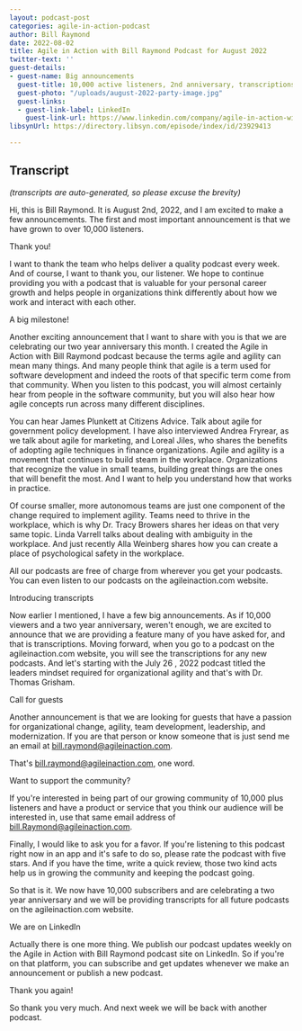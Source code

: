 ```yaml
---
layout: podcast-post
categories: agile-in-action-podcast
author: Bill Raymond
date: 2022-08-02
title: Agile in Action with Bill Raymond Podcast for August 2022
twitter-text: ''
guest-details:
- guest-name: Big announcements
  guest-title: 10,000 active listeners, 2nd anniversary, transcriptions, and more
  guest-photo: "/uploads/august-2022-party-image.jpg"
  guest-links:
  - guest-link-label: LinkedIn
    guest-link-url: https://www.linkedin.com/company/agile-in-action-with-bill-raymond-podcast/
libsynUrl: https://directory.libsyn.com/episode/index/id/23929413

---
```

## Transcript

_(transcripts are auto-generated, so please excuse the brevity)_

Hi, this is Bill Raymond. It is August 2nd, 2022, and I am excited to make a few announcements. The first and most important announcement is that we have grown to over 10,000 listeners.

Thank you!

I want to thank the team who helps deliver a quality podcast every week. And of course, I want to thank you, our listener. We hope to continue providing you with a podcast that is valuable for your personal career growth and helps people in organizations think differently about how we work and interact with each other.

A big milestone!

Another exciting announcement that I want to share with you is that we are celebrating our two year anniversary this month. I created the Agile in Action with Bill Raymond podcast because the terms agile and agility can mean many things. And many people think that agile is a term used for software development and indeed the roots of that specific term come from that community. When you listen to this podcast, you will almost certainly hear from people in the software community, but you will also hear how agile concepts run across many different disciplines. 

You can hear James Plunkett at Citizens Advice. Talk about agile for government policy development.  I have also interviewed Andrea Fryrear, as we talk about agile for marketing, and Loreal Jiles, who shares the benefits of adopting agile techniques in finance organizations. Agile and agility is a movement that continues to build steam in the workplace. Organizations that recognize the value in small teams, building great things are the ones that will benefit the most. And I want to help you understand how that works in practice. 

Of course smaller, more autonomous teams are just one component of the change required to implement agility. Teams need to thrive in the workplace, which is why Dr. Tracy Browers shares her ideas on that very same topic. Linda Varrell talks about dealing with ambiguity in the workplace. And just recently Alla Weinberg shares how you can create a place of psychological safety in the workplace. 

All our podcasts are free of charge from wherever you get your podcasts. You can even listen to our podcasts on the agileinaction.com website. 

Introducing transcripts

Now earlier I mentioned, I have a few big announcements. As if 10,000 viewers and a two year anniversary, weren't enough, we are excited to announce that we are providing a feature many of you have asked for, and that is transcriptions. Moving forward, when you go to a podcast on the agileinaction.com website, you will see the transcriptions for any new podcasts. And let's starting with the July 26 , 2022 podcast titled the leaders mindset required for organizational agility and that's with Dr. Thomas Grisham. 

Call for guests

Another announcement is that we are looking for guests that have a passion for organizational change, agility, team development, leadership, and modernization. If you are that person or know someone that is just send me an email at bill.raymond@agileinaction.com. 

That's bill.raymond@agileinaction.com, one word. 

Want to support the community?

If you're interested in being part of our growing community of 10,000 plus listeners and have a product or service that you think our audience will be interested in, use that same email address of bill.Raymond@agileinaction.com.

Finally, I would like to ask you for a favor. If you're listening to this podcast right now in an app and it's safe to do so, please rate the podcast with five stars. And if you have the time, write a quick review, those two kind acts help us in growing the community and keeping the podcast going. 

So that is it. We now have 10,000 subscribers and are celebrating a two year anniversary and we will be providing transcripts for all future podcasts on the agileinaction.com website. 

We are on LinkedIn

Actually there is one more thing. We publish our podcast updates weekly on the Agile in Action with Bill Raymond podcast site on LinkedIn. So if you're on that platform, you can subscribe and get updates whenever we make an announcement or publish a new podcast. 

Thank you again!

So thank you very much. And next week we will be back with another podcast.